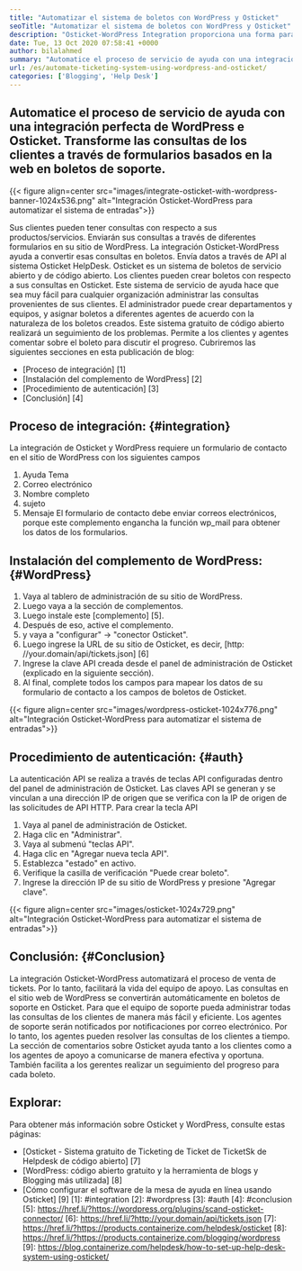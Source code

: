 ```yaml
---
title: "Automatizar el sistema de boletos con WordPress y Osticket" 
seoTitle: "Automatizar el sistema de boletos con WordPress y Osticket" 
description: "Osticket-WordPress Integration proporciona una forma para que los clientes generen boletos de soporte desde el sitio de WordPress y los administre desde Osticket Dashboard." 
date: Tue, 13 Oct 2020 07:58:41 +0000
author: bilalahmed
summary: "Automatice el proceso de servicio de ayuda con una integración perfecta de WordPress e Osticket. Transforme las consultas de los clientes a través de formularios basados ​​en la web en boletos de soporte." 
url: /es/automate-ticketing-system-using-wordpress-and-osticket/
categories: ['Blogging', 'Help Desk']
---
```


## Automatice el proceso de servicio de ayuda con una integración perfecta de WordPress e Osticket. Transforme las consultas de los clientes a través de formularios basados ​​en la web en boletos de soporte.

{{< figure align=center src="images/integrate-osticket-with-wordpress-banner-1024x536.png" alt="Integración Osticket-WordPress para automatizar el sistema de entradas">}}

Sus clientes pueden tener consultas con respecto a sus productos/servicios. Enviarán sus consultas a través de diferentes formularios en su sitio de WordPress. La integración Osticket-WordPress ayuda a convertir esas consultas en boletos. Envía datos a través de API al sistema Osticket HelpDesk.
Osticket es un sistema de boletos de servicio abierto y de código abierto. Los clientes pueden crear boletos con respecto a sus consultas en Osticket. Este sistema de servicio de ayuda hace que sea muy fácil para cualquier organización administrar las consultas provenientes de sus clientes. El administrador puede crear departamentos y equipos, y asignar boletos a diferentes agentes de acuerdo con la naturaleza de los boletos creados. Este sistema gratuito de código abierto realizará un seguimiento de los problemas. Permite a los clientes y agentes comentar sobre el boleto para discutir el progreso. Cubriremos las siguientes secciones en esta publicación de blog:
  * [Proceso de integración] [1]
  * [Instalación del complemento de WordPress] [2]
  * [Procedimiento de autenticación] [3]
  * [Conclusión] [4]

## Proceso de integración: {#integration}
La integración de Osticket y WordPress requiere un formulario de contacto en el sitio de WordPress con los siguientes campos
  1. Ayuda Tema
  2. Correo electrónico
  3. Nombre completo
  4. sujeto
  5. Mensaje
El formulario de contacto debe enviar correos electrónicos, porque este complemento engancha la función wp_mail para obtener los datos de los formularios.

## Instalación del complemento de WordPress: {#WordPress}
  1. Vaya al tablero de administración de su sitio de WordPress.
  2. Luego vaya a la sección de complementos.
  3. Luego instale este [complemento] [5].
  4. Después de eso, active el complemento.
  5. y vaya a "configurar" -> "conector Osticket".
  6. Luego ingrese la URL de su sitio de Osticket, es decir, [http: //your.domain/api/tickets.json] [6]
  7. Ingrese la clave API creada desde el panel de administración de Osticket (explicado en la siguiente sección).
  8. Al final, complete todos los campos para mapear los datos de su formulario de contacto a los campos de boletos de Osticket.

{{< figure align=center src="images/wordpress-osticket-1024x776.png" alt="Integración Osticket-WordPress para automatizar el sistema de entradas">}}


## Procedimiento de autenticación: {#auth}
La autenticación API se realiza a través de teclas API configuradas dentro del panel de administración de Osticket. Las claves API se generan y se vinculan a una dirección IP de origen que se verifica con la IP de origen de las solicitudes de API HTTP. Para crear la tecla API
  1. Vaya al panel de administración de Osticket.
  2. Haga clic en "Administrar".
  3. Vaya al submenú "teclas API".
  4. Haga clic en "Agregar nueva tecla API".
  5. Establezca "estado" en activo.
  6. Verifique la casilla de verificación "Puede crear boleto".
  7. Ingrese la dirección IP de su sitio de WordPress y presione "Agregar clave".

{{< figure align=center src="images/osticket-1024x729.png" alt="Integración Osticket-WordPress para automatizar el sistema de entradas">}}


## Conclusión: {#Conclusion}
La integración Osticket-WordPress automatizará el proceso de venta de tickets. Por lo tanto, facilitará la vida del equipo de apoyo. Las consultas en el sitio web de WordPress se convertirán automáticamente en boletos de soporte en Osticket. Para que el equipo de soporte pueda administrar todas las consultas de los clientes de manera más fácil y eficiente. Los agentes de soporte serán notificados por notificaciones por correo electrónico. Por lo tanto, los agentes pueden resolver las consultas de los clientes a tiempo. La sección de comentarios sobre Osticket ayuda tanto a los clientes como a los agentes de apoyo a comunicarse de manera efectiva y oportuna. También facilita a los gerentes realizar un seguimiento del progreso para cada boleto.

## Explorar:
Para obtener más información sobre Osticket y WordPress, consulte estas páginas:
  * [Osticket - Sistema gratuito de Ticketing de Ticket de TicketSk de Helpdesk de código abierto] [7]
  * [WordPress: código abierto gratuito y la herramienta de blogs y Blogging más utilizada] [8]
  * [Cómo configurar el software de la mesa de ayuda en línea usando Osticket] [9]
[1]: #integration
[2]: #wordpress
[3]: #auth
[4]: #conclusion
[5]: https://href.li/?https://wordpress.org/plugins/scand-osticket-connector/
[6]: https://href.li/?http://your.domain/api/tickets.json
[7]: https://href.li/?https://products.containerize.com/helpdesk/osticket
[8]: https://href.li/?https://products.containerize.com/blogging/wordpress
[9]: https://blog.containerize.com/helpdesk/how-to-set-up-help-desk-system-using-osticket/

